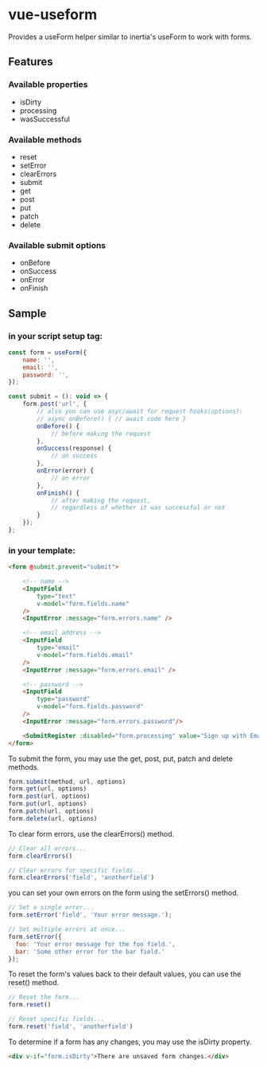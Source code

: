 # vue-useform

Provides a useForm helper similar to inertia's useForm to work with forms.

<!-- ## Installation

```shell
npm install vue-useform
``` -->

## Features

### Available properties

- isDirty
- processing
- wasSuccessful

### Available methods

- reset
- setError
- clearErrors
- submit
- get
- post
- put
- patch
- delete

### Available submit options

- onBefore
- onSuccess
- onError
- onFinish

## Sample

### in your script setup tag:

```js
const form = useForm({
    name: '',
    email: '',
    password: '',
});

const submit = (): void => {
    form.post('url', {
        // also you can use asyc/await for request hooks(options):
        // async onBefore() { // await code here }
        onBefore() {
            // before making the request
        },
        onSuccess(response) {
            // on success
        },
        onError(error) {
            // on error
        },
        onFinish() {
            // after making the request, 
            // regardless of whether it was successful or not
        }
    });
};
```

### in your template:

```html
<form @submit.prevent="submit">

    <!-- name -->
    <InputField
        type="text"
        v-model="form.fields.name"
    />
    <InputError :message="form.errors.name" />

    <!-- email address -->
    <InputField
        type="email"
        v-model="form.fields.email"
    />
    <InputError :message="form.errors.email" />

    <!-- password -->
    <InputField
        type="password"
        v-model="form.fields.password"
    />
    <InputError :message="form.errors.password"/>

    <SubmitRegister :disabled="form.processing" value="Sign up with Email" />
</form>
```

To submit the form, you may use the get, post, put, patch and delete methods.

```js
form.submit(method, url, options)
form.get(url, options)
form.post(url, options)
form.put(url, options)
form.patch(url, options)
form.delete(url, options)
```

To clear form errors, use the clearErrors() method.

```js
// Clear all errors...
form.clearErrors()

// Clear errors for specific fields...
form.clearErrors('field', 'anotherfield')
```

you can set your own errors on the form using the setErrors() method.

```js
// Set a single error...
form.setError('field', 'Your error message.');

// Set multiple errors at once...
form.setError({
  foo: 'Your error message for the foo field.',
  bar: 'Some other error for the bar field.'
});
```

To reset the form's values back to their default values, you can use the reset() method.

```js
// Reset the form...
form.reset()

// Reset specific fields...
form.reset('field', 'anotherfield')
```

To determine if a form has any changes, you may use the isDirty property.

```html
<div v-if="form.isDirty">There are unsaved form changes.</div>
```
